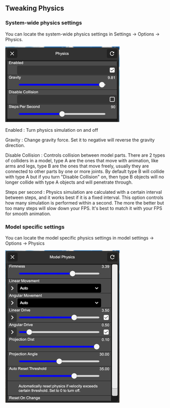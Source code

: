 ## Tweaking Physics

### System-wide physics settings
You can locate the system-wide physics settings in Settings -> Options -> Physics. 

![System Physics](/pages/system-physics.png)

Enabled
: Turn physics simulation on and off

Gravity
:  Change gravity force. Set it to negative will reverse the gravity direction. 

Disable Collision
:  Controls collision between model parts. There are 2 types of colliders in a model, type A are the ones that move with animation, like arms and legs, type B are the ones that move freely, usually they are connected to other parts by one or more joints. By default type B will collide with type A but if you turn "Disable Collision" on, then type B objects will no longer collide with type A objects and will penetrate through. 

Steps per second
:  Physics simulation are calculated with a certain interval between steps, and it works best if it is a fixed interval. This option controls how many simulation is performed within a second. The more the better but too many steps will slow down your FPS. It's best to match it with your FPS for smooth animation.

### Model specific settings
You can locate the model specific physics settings in model settings -> Options -> Physics

![Model Physics](/pages/model-physics.png)
